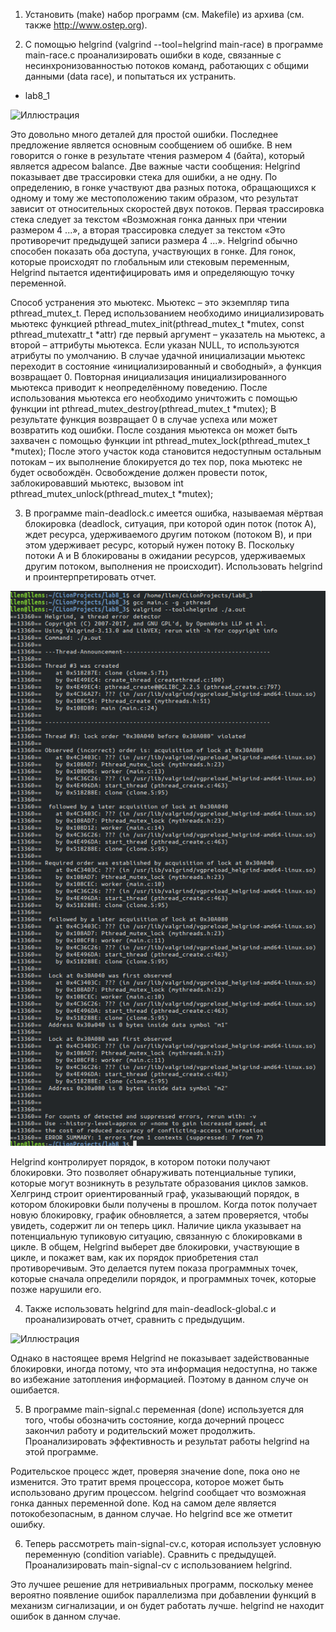 1. Установить (make) набор программ (см. Makefile) из архива  (см. также http://www.ostep.org).

2. С помощью helgrind (valgrind --tool=helgrind main-race) в программе main-race.c проанализировать ошибки в коде, связанные с несинхронизованностью потоков команд, работающих с общими данными (data race), и попытаться их устранить.

- lab8_1

![Иллюстрация](https://github.com/sergeevaevi/Operating-Systems/raw/master/image/2task8lab.png)

Это довольно много деталей для простой ошибки. Последнее предложение является основным сообщением об ошибке. 
В нем говорится о гонке в результате чтения размером 4 (байта), который является адресом balance.
Две важные части сообщения: Helgrind показывает две трассировки стека для ошибки, а не одну. 
По определению, в гонке участвуют два разных потока, обращающихся к одному и тому же местоположению таким образом, 
что результат зависит от относительных скоростей двух потоков. 
Первая трассировка стека следует за текстом «Возможная гонка данных при чтении размером 4 ...», 
а вторая трассировка следует за текстом «Это противоречит предыдущей записи размера 4 ...». 
Helgrind обычно способен показать оба доступа, участвующих в гонке. 
Для гонок, которые происходят по глобальным или стековым переменным,
Helgrind пытается идентифицировать имя и определяющую точку переменной.

Способ устранения это мьютекс. Мьютекс – это экземпляр типа pthread_mutex_t. Перед использованием необходимо инициализировать мьютекс функцией pthread_mutex_init(pthread_mutex_t *mutex, const pthread_mutexattr_t *attr) где первый аргумент – указатель на мьютекс, а второй – аттрибуты мьютекса.
Если указан NULL, то используются атрибуты по умолчанию.
В случае удачной инициализации мьютекс переходит в состояние «инициализированный и свободный», 
а функция возвращает 0. Повторная инициализация инициализированного мьютекса приводит к неопределённому поведению.
После использования мьютекса его необходимо уничтожить с помощью функции int pthread_mutex_destroy(pthread_mutex_t *mutex);
В результате функция возвращает 0 в случае успеха или может возвратить код ошибки.
После создания мьютекса он может быть захвачен с помощью функции int pthread_mutex_lock(pthread_mutex_t *mutex);
После этого участок кода становится недоступным остальным потокам – их выполнение блокируется до тех пор, пока мьютекс не будет освобождён. Освобождение должен провести поток, заблокировавший мьютекс, вызовом int pthread_mutex_unlock(pthread_mutex_t *mutex);

3. В программе main-deadlock.c имеется ошибка, называемая мёртвая блокировка (deadlock, ситуация, при которой один поток (поток A), ждет ресурса, удерживаемого другим потоком (потоком B), и при этом удерживает ресурс, который нужен потоку B. Поскольку потоки A и B блокированы в ожидании ресурсов, удерживаемых другим потоком, выполнения не происходит). Использовать helgrind и проинтерпретировать отчет.

![Иллюстрация](https://github.com/sergeevaevi/Operating-Systems/raw/master/image/3task8lab.png)


Helgrind контролирует порядок, в котором потоки получают блокировки. 
Это позволяет обнаруживать потенциальные тупики, которые могут возникнуть в результате образования циклов замков. 
Хелгринд строит ориентированный граф, указывающий порядок, в котором блокировки были получены в прошлом. 
Когда поток получает новую блокировку, график обновляется, а затем проверяется, чтобы увидеть, 
содержит ли он теперь цикл. Наличие цикла указывает на потенциальную тупиковую ситуацию, связанную с блокировками в цикле.
В общем, Helgrind выберет две блокировки, участвующие в цикле, и покажет вам, как их порядок приобретения стал противоречивым.
Это делается путем показа программных точек, которые сначала определили порядок, и программных точек,
которые позже нарушили его.


4. Также использовать helgrind для main-deadlock-global.c и проанализировать отчет, сравнить с предыдущим.


![Иллюстрация](https://github.com/sergeevaevi/Operating-Systems/raw/master/image/4task8lab.png)

Однако в настоящее время Helgrind не показывает задействованные блокировки, иногда потому, что эта информация недоступна,
но также во избежание затопления информацией. Поэтому в данном случе он ошибается.

5. В программе main-signal.c переменная (done) используется для того, чтобы обозначить состояние, когда дочерний процесс закончил работу и родительский может продолжить. Проанализировать эффективность и результат работы helgrind на этой программе.

Родительское процесс ждет, проверяя значение done, пока оно не изменится. 
Это тратит время процессора, которое может быть использовано другим процессом.
helgrind сообщает что возможная гонка данных переменной done.
Код на самом деле является потокобезопасным, в данном случае. Но helgrind все же отметит ошибку.

6. Теперь рассмотреть main-signal-cv.c, которая использует условную переменную (condition variable). 
Сравнить с предыдущей. Проанализировать main-signal-cv с использованием helgrind.

Это лучшее решение для нетривиальных программ, поскольку менее вероятно появление ошибок параллелизма при добавлении функций
в механизм сигнализации, и он будет работать лучше.
helgrind не находит ошибок в данном случае.
